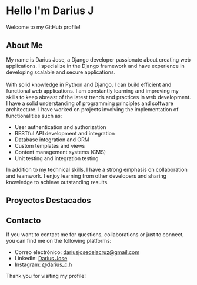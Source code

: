 # Hello I'm Darius J

Welcome to my GitHub profile!

## About Me

My name is Darius Jose, a Django developer passionate about creating web applications. I specialize in the Django framework and have experience in developing scalable and secure applications. <br> <br> With solid knowledge in Python and Django, I can build efficient and functional web applications. I am constantly learning and improving my skills to keep abreast of the latest trends and practices in web development. I have a solid understanding of programming principles and software architecture. I have worked on projects involving the implementation of functionalities such as:

- User authentication and authorization
- RESTful API development and integration
- Database integration and ORM
- Custom templates and views
- Content management systems (CMS)
- Unit testing and integration testing

In addition to my technical skills, I have a strong emphasis on collaboration and teamwork. I enjoy learning from other developers and sharing knowledge to achieve outstanding results.


## Proyectos Destacados

## Contacto

If you want to contact me for questions, collaborations or just to connect, you can find me on the following platforms:

- Correo electrónico: [dariusjosedelacruz@gmail.com](mailto:dariusjosedelacruz@gmail.com)
- LinkedIn: [Darius Jose](https://www.linkedin.com/in/darius-jose-de-la-cruz-hilario-760835214/)
- Instagram: [@darius_c.h](https://instagram.com/darius_c.h?igshid=OGQ5ZDc2ODk2ZA==)

Thank you for visiting my profile!

